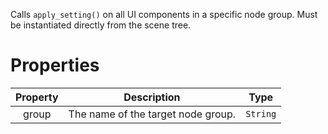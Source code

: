 Calls `apply_setting()` on all UI components in a specific node group. Must be instantiated directly from the scene tree.

# Properties
| Property | Description | Type |
| :---: | --- | :---: |
| group | The name of the target node group. | `String` |
